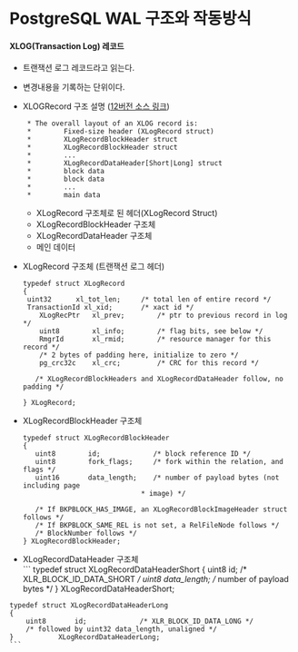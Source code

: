 # PostgreSQL WAL 구조와 작동방식

#### XLOG(Transaction Log) 레코드
- 트랜잭션 로그 레코드라고 읽는다.
- 변경내용을 기록하는 단위이다.
- XLOGRecord 구조 설명 ([12버전 소스 링크](https://github.com/postgres/postgres/blob/REL_12_STABLE/src/include/access/xlogrecord.h))
  ```
   * The overall layout of an XLOG record is:
   *		Fixed-size header (XLogRecord struct)
   *		XLogRecordBlockHeader struct
   *		XLogRecordBlockHeader struct
   *		...
   *		XLogRecordDataHeader[Short|Long] struct
   *		block data
   *		block data
   *		...
   *		main data
  ```
  - XLogRecord 구조체로 된 헤더(XLogRecord Struct)
  - XLogRecordBlockHeader 구조체
  - XLogRecordDataHeader 구조체
  - 메인 데이터
 - XLogRecord 구조체 (트랜잭션 로그 헤더)
   ```
   typedef struct XLogRecord
   {
   	uint32		xl_tot_len;		/* total len of entire record */
   	TransactionId xl_xid;		/* xact id */
	   XLogRecPtr	xl_prev;		/* ptr to previous record in log */
	   uint8		xl_info;		/* flag bits, see below */
	   RmgrId		xl_rmid;		/* resource manager for this record */
	   /* 2 bytes of padding here, initialize to zero */
	   pg_crc32c	xl_crc;			/* CRC for this record */

	  /* XLogRecordBlockHeaders and XLogRecordDataHeader follow, no padding */

   } XLogRecord;
   ```
  - XLogRecordBlockHeader 구조체
    ```
    typedef struct XLogRecordBlockHeader
    {
	   uint8		id;				/* block reference ID */
	   uint8		fork_flags;		/* fork within the relation, and flags */
	   uint16		data_length;	/* number of payload bytes (not including page
							   	 * image) */
   
	   /* If BKPBLOCK_HAS_IMAGE, an XLogRecordBlockImageHeader struct follows */
	   /* If BKPBLOCK_SAME_REL is not set, a RelFileNode follows */
	   /* BlockNumber follows */
    } XLogRecordBlockHeader;
    ```
    
   - XLogRecordDataHeader 구조체    
    ```
    typedef struct XLogRecordDataHeaderShort
    {
	    uint8		id;				/* XLR_BLOCK_ID_DATA_SHORT */
	    uint8		data_length;	/* number of payload bytes */
    }			XLogRecordDataHeaderShort;

    typedef struct XLogRecordDataHeaderLong
    {
	    uint8		id;				/* XLR_BLOCK_ID_DATA_LONG */
	    /* followed by uint32 data_length, unaligned */
    }			XLogRecordDataHeaderLong;
    ```
